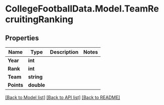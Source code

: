 # CollegeFootballData.Model.TeamRecruitingRanking

## Properties

Name | Type | Description | Notes
------------ | ------------- | ------------- | -------------
**Year** | **int** |  | 
**Rank** | **int** |  | 
**Team** | **string** |  | 
**Points** | **double** |  | 

[[Back to Model list]](../README.md#documentation-for-models) [[Back to API list]](../README.md#documentation-for-api-endpoints) [[Back to README]](../README.md)

